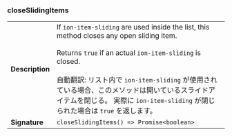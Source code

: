 

### closeSlidingItems

| | |
| --- | --- |
| **Description** | If `ion-item-sliding` are used inside the list, this method closes any open sliding item.<br /><br />Returns `true` if an actual `ion-item-sliding` is closed.<br /><br />自動翻訳: リスト内で `ion-item-sliding` が使用されている場合、このメソッドは開いているスライドアイテムを閉じる。  実際に `ion-item-sliding` が閉じられた場合は `true` を返します。 |
| **Signature** | `closeSlidingItems() => Promise<boolean>` |


